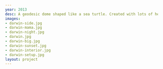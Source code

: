 ```yaml
---
year: 2013
desc: A geodesic dome shaped like a sea turtle. Created with lots of help from my Burning Man camp, including my mama.
images:
- darwin-side.jpg
- darwin-mama.jpg
- darwin-night.jpg
- darwin.jpg
- darwin-big.jpg
- darwin-sunset.jpg
- darwin-interior.jpg
- darwin-setup.jpg
layout: project
---
```

